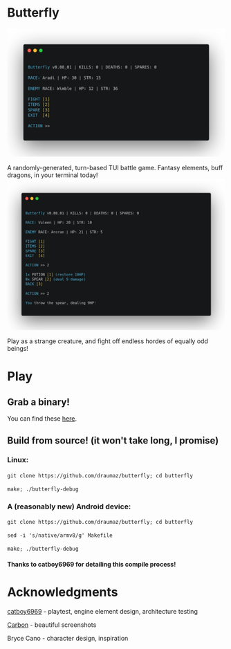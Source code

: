 # Butterfly
![Screenie](https://github.com/draumaz/butterfly/raw/main/media/screenshot_carbon.png "Screenshot")

  A randomly-generated, turn-based TUI battle game. Fantasy elements, buff dragons, in your terminal today!
![Weapon](https://github.com/draumaz/butterfly/raw/main/media/screenshot_spear_carbon.png "Screenshot")

  Play as a strange creature, and fight off endless hordes of equally odd beings!

# Play

## Grab a binary!
  You can find these <a href="https://github.com/draumaz/butterfly/releases/latest">here</a>.

## Build from source! (it won't take long, I promise)

### Linux:

```git clone https://github.com/draumaz/butterfly; cd butterfly```

```make; ./butterfly-debug```
### A (reasonably new) Android device: 

```git clone https://github.com/draumaz/butterfly; cd butterfly```

```sed -i 's/native/armv8/g' Makefile```

```make; ./butterfly-debug```

#### Thanks to catboy6969 for detailing this compile process!

# Acknowledgments

<a href="https://github.com/catboy6969">catboy6969</a> - playtest, engine element design, architecture testing

<a href="https://carbon.now.sh/">Carbon</a> - beautiful screenshots

Bryce Cano - character design, inspiration
